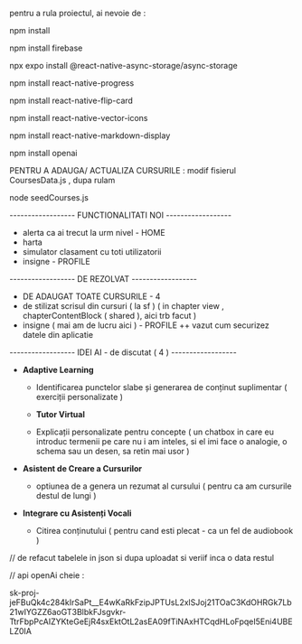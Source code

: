pentru a rula proiectul, ai nevoie de :

npm install

npm install firebase

npx expo install @react-native-async-storage/async-storage

npm install react-native-progress

npm install react-native-flip-card

npm install react-native-vector-icons

npm install react-native-markdown-display

npm install openai

PENTRU A ADAUGA/ ACTUALIZA CURSURILE : modif fisierul CoursesData.js , dupa rulam

node seedCourses.js

------------------ FUNCTIONALITATI NOI ------------------

- alerta ca ai trecut la urm nivel - HOME
- harta
- simulator
  clasament cu toti utilizatorii
- insigne - PROFILE

------------------ DE REZOLVAT ------------------

- DE ADAUGAT TOATE CURSURILE - 4
- de stilizat scrisul din cursuri ( la sf )
  ( in chapter view , chapterContentBlock ( shared ), aici trb facut )
- insigne ( mai am de lucru aici ) - PROFILE
  ++ vazut cum securizez datele din aplicatie

------------------ IDEI AI - de discutat ( 4 ) ------------------

- **Adaptive Learning**

  - Identificarea punctelor slabe și generarea de conținut suplimentar ( exerciții personalizate )

  - **Tutor Virtual**
  - Explicații personalizate pentru concepte
    (
    un chatbox in care eu introduc termenii pe care nu i am inteles, si el imi face o analogie, o schema sau un desen, sa retin mai usor
    )

- **Asistent de Creare a Cursurilor**

  - optiunea de a genera un rezumat al cursului ( pentru ca am cursurile destul de lungi )

- **Integrare cu Asistenți Vocali**
  - Citirea conținutului ( pentru cand esti plecat - ca un fel de audiobook )

// de refacut tabelele in json si dupa uploadat si veriif inca o data restul

// api openAi cheie :

sk-proj-jeFBuQk4c284kIrSaPt\_\_E4wKaRkFzipJPTUsL2xlSJoj21TOaC3KdOHRGk7Lb21wIYGZZ6aoGT3BlbkFJsgvkr-TtrFbpPcAIZYKteGeEjR4sxEktOtL2asEA09fTiNAxHTCqdHLoFpqeI5Eni4UBELZ0IA
